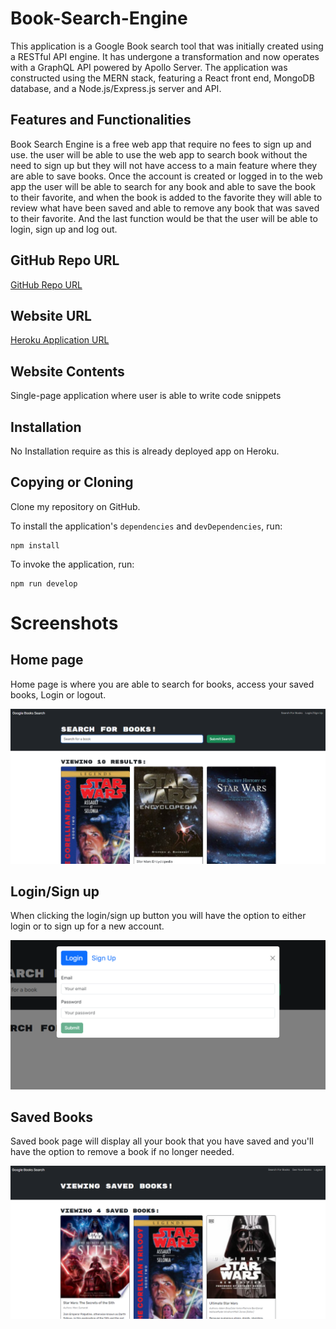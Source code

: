 # Book-Search-Engine
This application is a Google Book search tool that was initially created using a RESTful API engine. It has undergone a transformation and now operates with a GraphQL API powered by Apollo Server. The application was constructed using the MERN stack, featuring a React front end, MongoDB database, and a Node.js/Express.js server and API.

## Features and Functionalities
Book Search Engine is a free web app that require no fees to sign up and use. the user will be able to use the web app to search book without the need to sign up but they will not have access to a main feature where they are able to save books.
Once the account is created or logged in to the web app the user will be able to search for any book and able to save the book to their favorite, and when the book is added to the favorite they will able to review what have been saved and able to remove any book that was saved to their favorite.
And the last function would be that the user will be able to login, sign up and log out.


## GitHub Repo URL
[GitHub Repo URL](https://github.com/AllenHirmiz/Book-Search-Engine)

## Website URL
[Heroku Application URL](https://book--search--engine-f616989fe361.herokuapp.com/)

## Website Contents
Single-page application where user is able to write code snippets 

## Installation
No Installation require as this is already deployed app on Heroku.


## Copying or Cloning

Clone my repository on GitHub.
  
  To install the application's `dependencies` and `devDependencies`, run:
  ```
  npm install
  ```
  
  To invoke the application, run:
  ```
  npm run develop
  ``` 


# Screenshots
## Home page
Home page is where you are able to search for books, access your saved books, Login or logout.

![Home page is where you are able to search for books, access your saved books, Login or logout](./assets/images/homepage.png)

## Login/Sign up
When clicking the login/sign up button you will have the option to either login or to sign up for a new account.

![When clicking the login/sign up button you will have the option to either login or to sign up for a new account](./assets/images/login.png)


## Saved Books
Saved book page will display all your book that you have saved and you'll have the option to remove a book if no longer needed.

![Saved book page will display all your book that you have saved and you'll have the option to remove a book if no longer needed](./assets/images/saved.png)